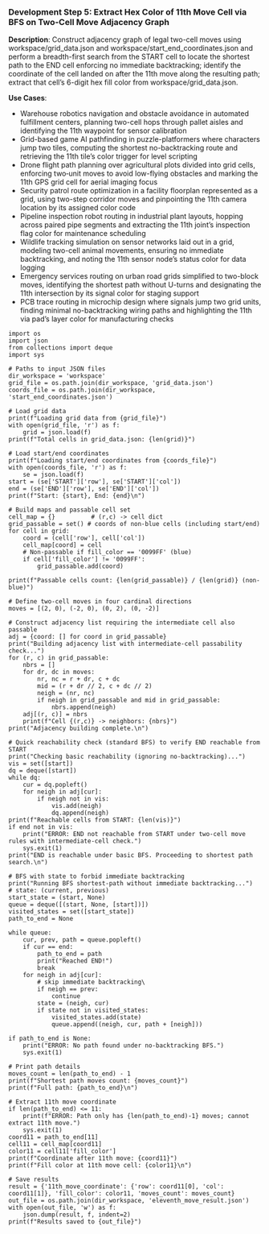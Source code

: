 ### Development Step 5: Extract Hex Color of 11th Move Cell via BFS on Two-Cell Move Adjacency Graph

**Description**: Construct adjacency graph of legal two-cell moves using workspace/grid_data.json and workspace/start_end_coordinates.json and perform a breadth-first search from the START cell to locate the shortest path to the END cell enforcing no immediate backtracking; identify the coordinate of the cell landed on after the 11th move along the resulting path; extract that cell’s 6-digit hex fill color from workspace/grid_data.json.

**Use Cases**:
- Warehouse robotics navigation and obstacle avoidance in automated fulfillment centers, planning two-cell hops through pallet aisles and identifying the 11th waypoint for sensor calibration
- Grid-based game AI pathfinding in puzzle-platformers where characters jump two tiles, computing the shortest no-backtracking route and retrieving the 11th tile’s color trigger for level scripting
- Drone flight path planning over agricultural plots divided into grid cells, enforcing two‐unit moves to avoid low-flying obstacles and marking the 11th GPS grid cell for aerial imaging focus
- Security patrol route optimization in a facility floorplan represented as a grid, using two-step corridor moves and pinpointing the 11th camera location by its assigned color code
- Pipeline inspection robot routing in industrial plant layouts, hopping across paired pipe segments and extracting the 11th joint’s inspection flag color for maintenance scheduling
- Wildlife tracking simulation on sensor networks laid out in a grid, modeling two-cell animal movements, ensuring no immediate backtracking, and noting the 11th sensor node’s status color for data logging
- Emergency services routing on urban road grids simplified to two-block moves, identifying the shortest path without U-turns and designating the 11th intersection by its signal color for staging support
- PCB trace routing in microchip design where signals jump two grid units, finding minimal no-backtracking wiring paths and highlighting the 11th via pad’s layer color for manufacturing checks

```
import os
import json
from collections import deque
import sys

# Paths to input JSON files
dir_workspace = 'workspace'
grid_file = os.path.join(dir_workspace, 'grid_data.json')
coords_file = os.path.join(dir_workspace, 'start_end_coordinates.json')

# Load grid data
print(f"Loading grid data from {grid_file}")
with open(grid_file, 'r') as f:
    grid = json.load(f)
print(f"Total cells in grid_data.json: {len(grid)}")

# Load start/end coordinates
print(f"Loading start/end coordinates from {coords_file}")
with open(coords_file, 'r') as f:
    se = json.load(f)
start = (se['START']['row'], se['START']['col'])
end = (se['END']['row'], se['END']['col'])
print(f"Start: {start}, End: {end}\n")

# Build maps and passable cell set
cell_map = {}          # (r,c) -> cell dict
grid_passable = set() # coords of non-blue cells (including start/end)
for cell in grid:
    coord = (cell['row'], cell['col'])
    cell_map[coord] = cell
    # Non-passable if fill_color == '0099FF' (blue)
    if cell['fill_color'] != '0099FF':
        grid_passable.add(coord)

print(f"Passable cells count: {len(grid_passable)} / {len(grid)} (non-blue)")

# Define two-cell moves in four cardinal directions
moves = [(2, 0), (-2, 0), (0, 2), (0, -2)]

# Construct adjacency list requiring the intermediate cell also passable
adj = {coord: [] for coord in grid_passable}
print("Building adjacency list with intermediate-cell passability check...")
for (r, c) in grid_passable:
    nbrs = []
    for dr, dc in moves:
        nr, nc = r + dr, c + dc
        mid = (r + dr // 2, c + dc // 2)
        neigh = (nr, nc)
        if neigh in grid_passable and mid in grid_passable:
            nbrs.append(neigh)
    adj[(r, c)] = nbrs
    print(f"Cell {(r,c)} -> neighbors: {nbrs}")
print("Adjacency building complete.\n")

# Quick reachability check (standard BFS) to verify END reachable from START
print("Checking basic reachability (ignoring no-backtracking)...")
vis = set([start])
dq = deque([start])
while dq:
    cur = dq.popleft()
    for neigh in adj[cur]:
        if neigh not in vis:
            vis.add(neigh)
            dq.append(neigh)
print(f"Reachable cells from START: {len(vis)}")
if end not in vis:
    print("ERROR: END not reachable from START under two-cell move rules with intermediate-cell check.")
    sys.exit(1)
print("END is reachable under basic BFS. Proceeding to shortest path search.\n")

# BFS with state to forbid immediate backtracking
print("Running BFS shortest-path without immediate backtracking...")
# state: (current, previous)
start_state = (start, None)
queue = deque([(start, None, [start])])
visited_states = set([start_state])
path_to_end = None

while queue:
    cur, prev, path = queue.popleft()
    if cur == end:
        path_to_end = path
        print("Reached END!")
        break
    for neigh in adj[cur]:
        # skip immediate backtracking\        
        if neigh == prev:
            continue
        state = (neigh, cur)
        if state not in visited_states:
            visited_states.add(state)
            queue.append((neigh, cur, path + [neigh]))

if path_to_end is None:
    print("ERROR: No path found under no-backtracking BFS.")
    sys.exit(1)

# Print path details
moves_count = len(path_to_end) - 1
print(f"Shortest path moves count: {moves_count}")
print(f"Full path: {path_to_end}\n")

# Extract 11th move coordinate
if len(path_to_end) <= 11:
    print(f"ERROR: Path only has {len(path_to_end)-1} moves; cannot extract 11th move.")
    sys.exit(1)
coord11 = path_to_end[11]
cell11 = cell_map[coord11]
color11 = cell11['fill_color']
print(f"Coordinate after 11th move: {coord11}")
print(f"Fill color at 11th move cell: {color11}\n")

# Save results
result = {'11th_move_coordinate': {'row': coord11[0], 'col': coord11[1]}, 'fill_color': color11, 'moves_count': moves_count}
out_file = os.path.join(dir_workspace, 'eleventh_move_result.json')
with open(out_file, 'w') as f:
    json.dump(result, f, indent=2)
print(f"Results saved to {out_file}")
```